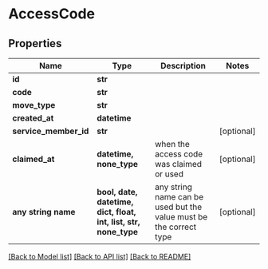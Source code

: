 # AccessCode


## Properties
Name | Type | Description | Notes
------------ | ------------- | ------------- | -------------
**id** | **str** |  | 
**code** | **str** |  | 
**move_type** | **str** |  | 
**created_at** | **datetime** |  | 
**service_member_id** | **str** |  | [optional] 
**claimed_at** | **datetime, none_type** | when the access code was claimed or used | [optional] 
**any string name** | **bool, date, datetime, dict, float, int, list, str, none_type** | any string name can be used but the value must be the correct type | [optional]

[[Back to Model list]](../README.md#documentation-for-models) [[Back to API list]](../README.md#documentation-for-api-endpoints) [[Back to README]](../README.md)


